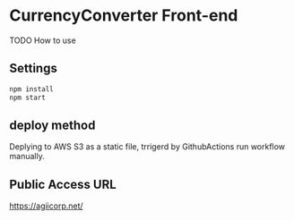 # CurrencyConverter Front-end
TODO How to use

## Settings

```bash
npm install
npm start
```

## deploy method
Deplying to AWS S3 as a static file, trrigerd by GithubActions run workflow manually.

## Public Access URL
https://agiicorp.net/
